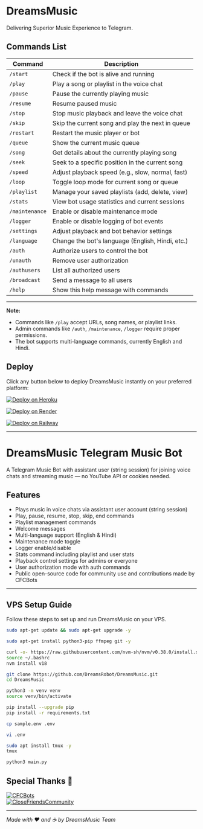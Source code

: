 # DreamsMusic

Delivering Superior Music Experience to Telegram.

## Commands List

| Command        | Description                                      |
|----------------|------------------------------------------------|
| `/start`       | Check if the bot is alive and running           |
| `/play`        | Play a song or playlist in the voice chat       |
| `/pause`       | Pause the currently playing music                |
| `/resume`      | Resume paused music                              |
| `/stop`        | Stop music playback and leave the voice chat    |
| `/skip`        | Skip the current song and play the next in queue|
| `/restart`     | Restart the music player or bot                   |
| `/queue`       | Show the current music queue                      |
| `/song`        | Get details about the currently playing song     |
| `/seek`        | Seek to a specific position in the current song |
| `/speed`       | Adjust playback speed (e.g., slow, normal, fast) |
| `/loop`        | Toggle loop mode for current song or queue       |
| `/playlist`    | Manage your saved playlists (add, delete, view)  |
| `/stats`       | View bot usage statistics and current sessions   |
| `/maintenance` | Enable or disable maintenance mode                |
| `/logger`      | Enable or disable logging of bot events           |
| `/settings`    | Adjust playback and bot behavior settings         |
| `/language`    | Change the bot's language (English, Hindi, etc.) |
| `/auth`        | Authorize users to control the bot                |
| `/unauth`      | Remove user authorization                          |
| `/authusers`   | List all authorized users                          |
| `/broadcast`  | Send a message to all users                        |
| `/help`        | Show this help message with commands               |

---

**Note:**  
- Commands like `/play` accept URLs, song names, or playlist links.  
- Admin commands like `/auth`, `/maintenance`, `/logger` require proper permissions.  
- The bot supports multi-language commands, currently English and Hindi.



## Deploy

Click any button below to deploy DreamsMusic instantly on your preferred platform:

[![Deploy on Heroku](https://www.herokucdn.com/deploy/button.svg)](https://heroku.com/deploy?template=https://github.com/DreamsRobot/DreamsMusic)

[![Deploy on Render](https://render.com/images/deploy-to-render-button.svg)](https://dashboard.render.com/deploy?repo=https://github.com/DreamsRobot/DreamsMusic)

[![Deploy on Railway](https://railway.app/button.svg)](https://railway.app/new/template?template=https://github.com/DreamsRobot/DreamsMusic)


---

# DreamsMusic Telegram Music Bot

A Telegram Music Bot with assistant user (string session) for joining voice chats and streaming music — no YouTube API or cookies needed.

## Features

- Plays music in voice chats via assistant user account (string session)  
- Play, pause, resume, stop, skip, end commands  
- Playlist management commands  
- Welcome messages  
- Multi-language support (English & Hindi)  
- Maintenance mode toggle  
- Logger enable/disable  
- Stats command including playlist and user stats  
- Playback control settings for admins or everyone  
- User authorization mode with auth commands  
- Public open-source code for community use and contributions made by CFCBots

---

## VPS Setup Guide

Follow these steps to set up and run DreamsMusic on your VPS.

```bash
sudo apt-get update && sudo apt-get upgrade -y

sudo apt-get install python3-pip ffmpeg git -y

curl -o- https://raw.githubusercontent.com/nvm-sh/nvm/v0.38.0/install.sh | bash
source ~/.bashrc
nvm install v18

git clone https://github.com/DreamsRobot/DreamsMusic.git
cd DreamsMusic

python3 -m venv venv
source venv/bin/activate

pip install --upgrade pip
pip install -r requirements.txt

cp sample.env .env

vi .env

sudo apt install tmux -y
tmux

python3 main.py
```

## Special Thanks 🙏

[![CFCBots](https://img.shields.io/badge/CFCBots-%231DA1F2.svg?style=for-the-badge&logo=telegram&logoColor=white&animation=fade)](https://t.me/CFCBots)  
[![CloseFriendsCommunity](https://img.shields.io/badge/CloseFriendsCommunity-%231DA1F2.svg?style=for-the-badge&logo=telegram&logoColor=white&animation=fade)](https://t.me/CloseFriends/community)

---

*Made with ❤️ and ☕ by DreamsMusic Team*
